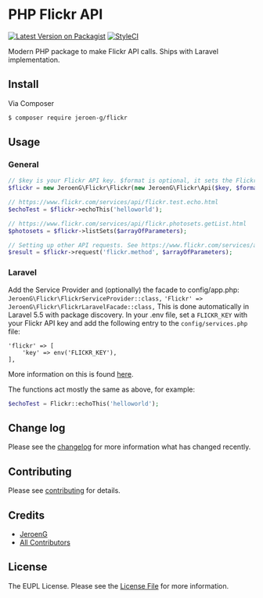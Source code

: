 # PHP Flickr API

[![Latest Version on Packagist][ico-version]][link-packagist]
[![StyleCI][ico-styleci]][link-styleci]

Modern PHP package to make Flickr API calls. Ships with Laravel implementation.

## Install

Via Composer

``` bash
$ composer require jeroen-g/flickr
```

## Usage

### General

```php
// $key is your Flickr API key. $format is optional, it sets the Flickr response format.
$flickr = new JeroenG\Flickr\Flickr(new JeroenG\Flickr\Api($key, $format));

// https://www.flickr.com/services/api/flickr.test.echo.html
$echoTest = $flickr->echoThis('helloworld');

// https://www.flickr.com/services/api/flickr.photosets.getList.html
$photosets = $flickr->listSets($arrayOfParameters);

// Setting up other API requests. See https://www.flickr.com/services/api
$result = $flickr->request('flickr.method', $arrayOfParameters);
```

### Laravel

Add the Service Provider and (optionally) the facade to config/app.php:
`JeroenG\Flickr\FlickrServiceProvider::class,`
`'Flickr' => JeroenG\Flickr\FlickrLaravelFacade::class,`
This is done automatically in Laravel 5.5 with package discovery.
In your .env file, set a `FLICKR_KEY` with your Flickr API key and add the following entry to the `config/services.php` file:
```
'flickr' => [
    'key' => env('FLICKR_KEY'),
],
```
More information on this is found [here](https://www.flickr.com/services/api/keys/).

The functions act mostly the same as above, for example:
```php
$echoTest = Flickr::echoThis('helloworld');
```

## Change log

Please see the [changelog](changelog.md) for more information what has changed recently.

## Contributing

Please see [contributing](contributing.md) for details.

## Credits

- [JeroenG][link-author]
- [All Contributors][link-contributors]

## License

The EUPL License. Please see the [License File](license.md) for more information.

[ico-version]: https://img.shields.io/packagist/v/jeroen-g/flickr.svg?style=flat-square
[ico-styleci]: https://styleci.io/repos/59955535/shield

[link-packagist]: https://packagist.org/packages/jeroen-g/flickr
[link-styleci]: https://styleci.io/repos/59955535
[link-author]: https://github.com/Jeroen-G
[link-contributors]: ../../contributors
